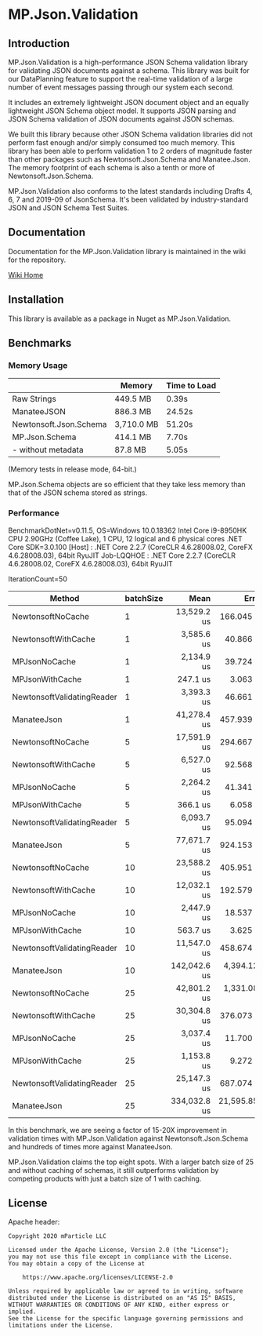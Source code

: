 ﻿# MP.Json.Validation

## Introduction

MP.Json.Validation is a high-performance JSON Schema validation library for validating JSON documents against a schema. This library was built for our DataPlanning feature to support the real-time validation of a large number of event messages passing through our system each second.

It includes an extremely lightweight JSON document object and an equally lightweight JSON Schema object model. It supports JSON parsing and JSON Schema validation of JSON documents against JSON schemas.

We built this library because other JSON Schema validation libraries did not perform fast enough and/or simply consumed too much memory. This library has been able to perform validation 1 to 2 orders of magnitude faster than other packages such as Newtonsoft.Json.Schema and Manatee.Json. The memory footprint of each schema is also a tenth or more of Newtonsoft.Json.Schema.

MP.Json.Validation also conforms to the latest standards including Drafts 4, 6, 7 and 2019-09 of JsonSchema. It's been validated by industry-standard JSON and JSON Schema Test Suites.

## Documentation

Documentation for the MP.Json.Validation library is maintained in the wiki for the repository. 

[Wiki Home](../../../../wesnerm/mparticle-json/wiki)


## Installation

This library is available  as a package in Nuget as MP.Json.Validation.

## Benchmarks

### Memory Usage

|                       |     Memory  | Time to Load|
|-----------------------|-------------|-------------|
|Raw Strings            |   449.5 MB  |        0.39s|
|ManateeJSON            |   886.3 MB  |       24.52s|
|Newtonsoft.Json.Schema | 3,710.0 MB  |       51.20s|
|MP.Json.Schema         |   414.1 MB  |        7.70s|
|- without metadata     |    87.8 MB  |        5.05s|

(Memory tests in release mode, 64-bit.)

MP.Json.Schema objects are so efficient that they take less memory than that of the JSON schema stored as strings.

### Performance

BenchmarkDotNet=v0.11.5, OS=Windows 10.0.18362
Intel Core i9-8950HK CPU 2.90GHz (Coffee Lake), 1 CPU, 12 logical and 6 physical cores
.NET Core SDK=3.0.100
  [Host]     : .NET Core 2.2.7 (CoreCLR 4.6.28008.02, CoreFX 4.6.28008.03), 64bit RyuJIT
  Job-LQQHOE : .NET Core 2.2.7 (CoreCLR 4.6.28008.02, CoreFX 4.6.28008.03), 64bit RyuJIT

IterationCount=50

|                     Method | batchSize |         Mean |         Error |        StdDev |       Median | Rank |
|--------------------------- |---------- |-------------:|--------------:|--------------:|-------------:|-----:|
|          NewtonsoftNoCache |         1 |  13,529.2 us |    166.045 us |    327.757 us |  13,479.8 us |   15 |
|        NewtonsoftWithCache |         1 |   3,585.6 us |     40.866 us |     79.706 us |   3,600.6 us |   10 |
|              MPJsonNoCache |         1 |   2,134.9 us |     39.724 us |     79.333 us |   2,095.4 us |    5 |
|            MPJsonWithCache |         1 |     247.1 us |      3.063 us |      6.187 us |     246.7 us |    1 |
| NewtonsoftValidatingReader |         1 |   3,393.3 us |     46.661 us |     93.186 us |   3,392.9 us |    9 |
|                ManateeJson |         1 |  41,278.4 us |    457.939 us |    914.553 us |  41,072.0 us |   20 |
|          NewtonsoftNoCache |         5 |  17,591.9 us |    294.667 us |    595.242 us |  17,490.3 us |   16 |
|        NewtonsoftWithCache |         5 |   6,527.0 us |     92.568 us |    186.992 us |   6,525.2 us |   12 |
|              MPJsonNoCache |         5 |   2,264.2 us |     41.341 us |     83.510 us |   2,235.3 us |    6 |
|            MPJsonWithCache |         5 |     366.1 us |      6.058 us |     12.099 us |     364.1 us |    2 |
| NewtonsoftValidatingReader |         5 |   6,093.7 us |     95.094 us |    189.912 us |   6,036.4 us |   11 |
|                ManateeJson |         5 |  77,671.7 us |    924.153 us |  1,845.633 us |  77,511.0 us |   22 |
|          NewtonsoftNoCache |        10 |  23,588.2 us |    405.951 us |    801.307 us |  23,631.0 us |   17 |
|        NewtonsoftWithCache |        10 |  12,032.1 us |    192.579 us |    371.034 us |  11,928.2 us |   14 |
|              MPJsonNoCache |        10 |   2,447.9 us |     18.537 us |     33.426 us |   2,448.8 us |    7 |
|            MPJsonWithCache |        10 |     563.7 us |      3.625 us |      7.239 us |     565.1 us |    3 |
| NewtonsoftValidatingReader |        10 |  11,547.0 us |    458.674 us |    926.544 us |  11,302.7 us |   13 |
|                ManateeJson |        10 | 142,042.6 us |  4,394.123 us |  8,360.275 us | 141,145.8 us |   23 |
|          NewtonsoftNoCache |        25 |  42,801.2 us |  1,331.089 us |  2,596.186 us |  42,406.8 us |   21 |
|        NewtonsoftWithCache |        25 |  30,304.8 us |    376.073 us |    724.566 us |  30,030.5 us |   19 |
|              MPJsonNoCache |        25 |   3,037.4 us |     11.700 us |     22.261 us |   3,032.7 us |    8 |
|            MPJsonWithCache |        25 |   1,153.8 us |      9.272 us |     16.953 us |   1,155.6 us |    4 |
| NewtonsoftValidatingReader |        25 |  25,147.3 us |    687.074 us |  1,340.085 us |  24,730.8 us |   18 |
|                ManateeJson |        25 | 334,032.8 us | 21,595.859 us | 40,029.309 us | 324,807.0 us |   24 |

In this benchmark, we are seeing a factor of 15-20X improvement in validation times with MP.Json.Validation against Newtonsoft.Json.Schema and hundreds of times more against ManateeJson. 

MP.Json.Validation claims the top eight spots. With a larger batch size of 25 and without caching of schemas, it still outperforms validation by competing products with just a batch size of 1 with caching.

## License

Apache header:

    Copyright 2020 mParticle LLC

    Licensed under the Apache License, Version 2.0 (the "License");
    you may not use this file except in compliance with the License.
    You may obtain a copy of the License at

        https://www.apache.org/licenses/LICENSE-2.0

    Unless required by applicable law or agreed to in writing, software
    distributed under the License is distributed on an "AS IS" BASIS,
    WITHOUT WARRANTIES OR CONDITIONS OF ANY KIND, either express or implied.
    See the License for the specific language governing permissions and
    limitations under the License.
